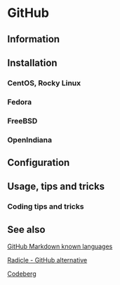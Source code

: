 # GitHub

## Information

## Installation

### CentOS, Rocky Linux

### Fedora

### FreeBSD

### OpenIndiana

## Configuration

## Usage, tips and tricks

### Coding tips and tricks

## See also

[GitHub Markdown known languages](https://github.com/github/linguist/blob/master/lib/linguist/languages.yml)

[Radicle  - GitHub alternative](https://radicle.xyz/)

[Codeberg](https://codeberg.org/)
